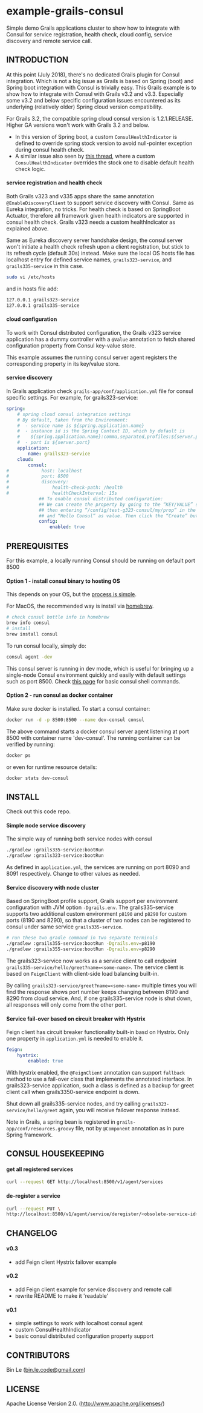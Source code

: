 # example-grails-consul

Simple demo Grails applications cluster to show how to integrate with Consul for service registration, health check, cloud config, service discovery and remote service call.
 
## INTRODUCTION 

At this point (July 2018), there's no dedicated Grails plugin for Consul integration. Which is not a big issue as Grails is based on Spring (boot) and Spring boot integration with Consul is trivially easy.
This Grails example is to show how to integrate with Consul with Grails v3.2 and v3.3. Especially some v3.2 and below specific configuration issues encountered as its underlying (relatively older) Spring cloud version compatibility. 

For Grails 3.2, the compatible spring cloud consul version is 1.2.1.RELEASE. Higher GA versions won't work with Grails 3.2 and below. 
* In this version of Spring boot, a custom ```ConsulHealthIndicator``` is defined to override spring stock version to avoid null-pointer exception during consul health check.
* A similar issue also seen by [this thread](https://github.com/spring-cloud/spring-cloud-consul/issues/234), where a custom ```ConsulHealthIndicator``` overrides the stock one to disable default health check logic. 

#### service registration and health check

Both Grails v323 and v335 apps share the same annotation ```@EnableDiscoveryClient``` to support service discovery with Consul. Same as Eureka integration, no tricks.
For health check is based on SpringBoot Actuator, therefore all framework given health indicators are supported in consul health check.  Grails v323 needs a custom  healthIndicator as explained above.

Same as Eureka discovery server handshake design, the consul server won't initiate a health check refresh upon a client registration, but stick to its refresh cycle (default 30s) instead.
Make sure the local OS hosts file has localhost entry for defined service names, ```grails323-service```, and ```grails335-service``` in this case.
```bash
sudo vi /etc/hosts
```
and in hosts file add:
```bash
127.0.0.1 grails323-service
127.0.0.1 grails335-service
```

#### cloud configuration

To work with Consul distributed configuration, the Grails v323 service application has a dummy controller with a ```@Value``` annotation to fetch shared configuration property from Consul key-value store.  

This example assumes the running consul server agent registers the corresponding property in its key/value store. 

#### service discovery

In Grails application check ```grails-app/conf/application.yml``` file for consul specific settings.
For example, for grails323-service:

```yaml
spring:
    # spring cloud consul integration settings
    # By default, taken from the Environment:
    #  - service name is ${spring.application.name}
    #  - instance id is the Spring Context ID, which by default is
    #    ${spring.application.name}:comma,separated,profiles:${server.port}
    #  - port is ${server.port}
    application:
        name: grails323-service
    cloud:
        consul:
#            host: localhost
#            port: 8500
#            discovery:
#                health-check-path: /health
#                healthCheckInterval: 15s
            ## To enable consul distributed configuration:
            ## We can create the property by going to the “KEY/VALUE” section,
            ## then entering “/config/test-g323-consul/my/prop” in the “Create Key” form
            ## and “Hello Consul” as value. Then click the “Create” button to save.
            config:
                enabled: true
```

## PREREQUISITES
For this example, a locally running Consul should be running on default port 8500

#### Option 1 - install consul binary to hosting OS

This depends on your OS, but the [process is simple](https://www.consul.io/intro/getting-started/install.html).

For MacOS, the recommended way is install via [homebrew](https://brew.sh/).

```bash
# check consul bottle info in homebrew
brew info consul
# install
brew install consul
```

To run consul locally, simply do:
```bash
consul agent -dev
```
This consul server is running in dev mode, which is useful for bringing up a single-node Consul environment quickly and easily with default settings such as port 8500.
Check [this page](https://www.consul.io/intro/getting-started/agent.html) for basic consul shell commands.

#### Option 2 - run consul as docker container 

Make sure docker is installed. To start a consul container:
```bash
docker run -d -p 8500:8500 --name dev-consul consul
```
The above command starts a docker consul server agent listening at port 8500 with container name 'dev-consul'.
The running container can be verified by running:
```bash
docker ps
```
or even for runtime resource details:
```bash
docker stats dev-consul
```


## INSTALL

Check out this code repo.

#### Simple node service discovery

The simple way of running both service nodes with consul
```bash
./gradlew :grails335-service:bootRun
./gradlew :grails323-service:bootRun
```
As defined in ```application.yml```, the services are running on port 8090 and 8091 respectively. Change to other values as needed.

#### Service discovery with node cluster

Based on SpringBoot profile support, Grails support per environment configuration with JVM option ```-Dgrails.env```.
The grails335-service supports two additional custom environment ```p8190``` and ```p8290``` for custom ports (8190 and 8290), so that a cluster of two nodes can be registered to consul under same service ```grails335-service```.  

```bash
# run these two gradle command in two separate terminals
./gradlew :grails355-service:bootRun -Dgrails.env=p8190
./gradlew :grails355-service:bootRun -Dgrails.env=p8290
```

The grails323-service now works as a service client to call endpoint ```grails335-service/hello/greet?name=<some-name>```.
The service client is based on ```FeignClient``` with client-side load balancing built-in. 

By calling ```grails323-service/greet?name=<some-name>``` multiple times you will find the response shows port number keeps changing between 8190 and 8290 from cloud service.
And, if one grails335-service node is shut down, all responses will only come from the other port. 

#### Service fail-over based on circuit breaker with Hystrix

Feign client has circuit breaker functionality built-in basd on Hystrix. Only one property in ```application.yml``` is needed to enable it.
```yaml
feign:
    hystrix:
        enabled: true
```

With hystrix enabled, the ```@FeignClient``` annotation can support ```fallback``` method to use a fail-over class that implements the annotated interface. 
In grails323-service application, such a class is defined as a backup for greet client call when grails3350-service endpoint is down.

Shut down all grails335-service nodes, and try calling ```grails323-service/hello/greet``` again, you will receive failover response instead. 

Note in Grails, a spring bean is registered in ```grails-app/conf/resources.groovy``` file, not by ```@Component``` annotation as in pure Spring framework. 

## CONSUL HOUSEKEEPING

#### get all registered services
```bash
curl --request GET http://localhost:8500/v1/agent/services
```

#### de-register a service
```bash
curl --request PUT \
http://localhost:8500/v1/agent/service/deregister/<obsolete-service-id>
```

## CHANGELOG

#### v0.3
* add Feign client Hystrix failover example

#### v0.2
* add Feign client example for service discovery and remote call
* rewrite README to make it 'readable'

#### v0.1
* simple settings to work with localhost consul agent
* custom ConsulHealthIndicator
* basic consul distributed configuration property support


## CONTRIBUTORS

Bin Le (bin.le.code@gmail.com)


## LICENSE

Apache License Version 2.0. (http://www.apache.org/licenses/)


